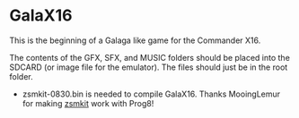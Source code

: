 # GalaX16
This is the beginning of a Galaga like game for the Commander X16.

The contents of the GFX, SFX, and MUSIC folders should be placed into the SDCARD (or image file for the emulator). The files should just be in the root folder.

- zsmkit-0830.bin is needed to compile GalaX16. Thanks MooingLemur for making [zsmkit](https://github.com/mooinglemur/zsmkit/tree/main) work with Prog8!
